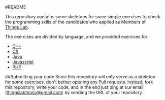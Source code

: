 #README

This repository contains some skeletons for some simple exercises to check the programming skills of the candidates who applied as Members of [Things Lab](http://www.thingslab.cc/). 

The exercises are divided by language, and we provided exercises for:

- [C++](https://github.com/thingslab/Challenges/tree/master/C%2B%2B)
- [C#](https://github.com/thingslab/Challenges/tree/master/C%23/)
- [Java](https://github.com/thingslab/Challenges/tree/master/Java)
- [Javascript](https://github.com/thingslab/Challenges/tree/master/Javascript/)
- [PHP](https://github.com/thingslab/Challenges/tree/master/PHP)

##Submitting your code
Since this repository will only serve as a skeleton for some exercises, don't bother opening any Pull requests. Instead, fork this repository, write your code, and in the end just ping at our email (thingslabtirana@gmail.com) by sending the URL of your repository.
